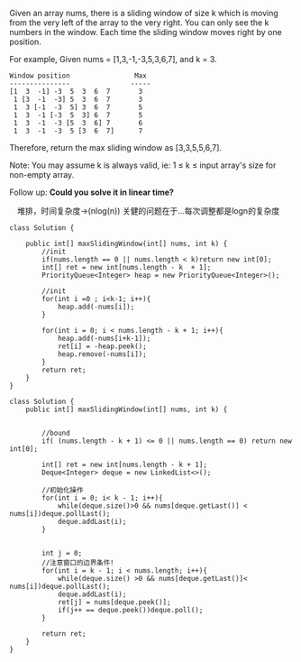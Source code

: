 Given an array nums, there is a sliding window of size k which is moving from the very left of the array to the very right. You can only see the k numbers in the window. Each time the sliding window moves right by one position.

For example,
Given nums = [1,3,-1,-3,5,3,6,7], and k = 3.
```
Window position                Max
---------------               -----
[1  3  -1] -3  5  3  6  7       3
 1 [3  -1  -3] 5  3  6  7       3
 1  3 [-1  -3  5] 3  6  7       5
 1  3  -1 [-3  5  3] 6  7       5
 1  3  -1  -3 [5  3  6] 7       6
 1  3  -1  -3  5 [3  6  7]      7
```
Therefore, return the max sliding window as [3,3,5,5,6,7].

Note: 
You may assume k is always valid, ie: 1 ≤ k ≤ input array's size for non-empty array.

Follow up:
**Could you solve it in linear time?**

&emsp;堆排，时间复杂度->(nlog(n)) 关健的问题在于...每次调整都是logn的复杂度
```
class Solution {
    
    public int[] maxSlidingWindow(int[] nums, int k) {
        //init
        if(nums.length == 0 || nums.length < k)return new int[0];
        int[] ret = new int[nums.length - k  + 1];
        PriorityQueue<Integer> heap = new PriorityQueue<Integer>();

        //init
        for(int i =0 ; i<k-1; i++){
            heap.add(-nums[i]);
        }

        for(int i = 0; i < nums.length - k + 1; i++){
            heap.add(-nums[i+k-1]);
            ret[i] = -heap.peek();
            heap.remove(-nums[i]);
        }
        return ret;
    }
}
```

```
class Solution {
    public int[] maxSlidingWindow(int[] nums, int k) {
        
        
        //bound
        if( (nums.length - k + 1) <= 0 || nums.length == 0) return new int[0];
        
        int[] ret = new int[nums.length - k + 1];
        Deque<Integer> deque = new LinkedList<>();
        
        //初始化操作
        for(int i = 0; i< k - 1; i++){
            while(deque.size()>0 && nums[deque.getLast()] < nums[i])deque.pollLast();
            deque.addLast(i);
        }
        
        
        int j = 0;
        //注意窗口的边界条件!
        for(int i = k - 1; i < nums.length; i++){
            while(deque.size() >0 && nums[deque.getLast()]< nums[i])deque.pollLast();
            deque.addLast(i);
            ret[j] = nums[deque.peek()];           
            if(j++ == deque.peek())deque.poll();
        }
        
        return ret;
    }
}
```